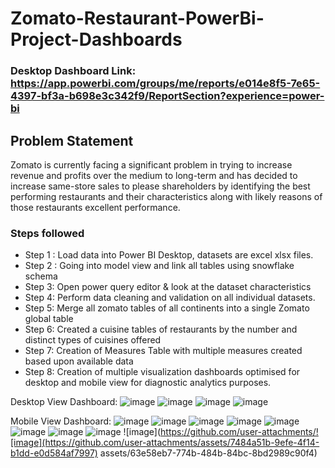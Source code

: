 # Zomato-Restaurant-PowerBi-Project-Dashboards


### Desktop Dashboard Link: https://app.powerbi.com/groups/me/reports/e014e8f5-7e65-4397-bf3a-b698e3c342f9/ReportSection?experience=power-bi

## Problem Statement
Zomato is currently facing a significant problem in trying to increase revenue and profits over the medium to long-term and has decided to increase same-store sales to please shareholders by identifying the best performing restaurants and their characteristics along with likely reasons of those restaurants excellent performance.  

### Steps followed 

- Step 1 : Load data into Power BI Desktop, datasets are excel xlsx files.
- Step 2 : Going into model view and link all tables using snowflake schema
- Step 3: Open power query editor & look at the dataset characteristics 
- Step 4: Perform data cleaning and validation on all individual datasets.
- Step 5: Merge all zomato tables of all continents into a single Zomato global table
- Step 6: Created a cuisine tables of restaurants by the number and distinct types of cuisines offered
- Step 7: Creation of Measures Table with multiple measures created based upon available data
- Step 8: Creation of multiple visualization dashboards optimised for desktop and mobile view for diagnostic analytics purposes.

Desktop View Dashboard:
![image](https://github.com/user-attachments/assets/5a990933-d000-4cec-900c-bf34c669a855)
![image](https://github.com/user-attachments/assets/c57b0664-c56d-4ce0-b4a1-ed860b20234d)
![image](https://github.com/user-attachments/assets/2c9112e7-c438-4978-9760-a8c96e2d0b5e)
![image](https://github.com/user-attachments/assets/97baf0a0-8845-455e-9ca8-1475d637eb07)

Mobile View Dashboard:
![image](https://github.com/user-attachments/assets/068c1891-47a1-4112-8fcb-7029ed0e51fe)
![image](https://github.com/user-attachments/assets/bb7cba7e-e48a-4cda-87fe-9ce93b0c0ac9)
![image](https://github.com/user-attachments/assets/72ae8080-9ad9-4a7e-a5db-dc63e2c67cb1)
![image](https://github.com/user-attachments/assets/5fdcdfb1-c9b3-47aa-813e-15561a0ce1ca)
![image](https://github.com/user-attachments/assets/40f6a342-9073-475f-a316-7255cd80fefc)
![image](https://github.com/user-attachments/assets/11d61173-9af6-4f8f-a3bd-76ec11e640f0)
![image](https://github.com/user-attachments/assets/8741ad35-73af-4ed0-be46-10a9eb4c90a0)
![image](https://github.com/user-attachments/assets/9978307a-f8a6-4dee-9efe-e97048726db4)
![image](https://github.com/user-attachments/![image](https://github.com/user-attachments/assets/7484a51b-9efe-4f14-b1dd-e0d584af7997)
assets/63e58eb7-774b-484b-84bc-8bd2989c90f4)





